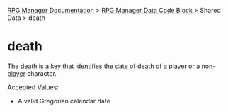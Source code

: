 [RPG Manager Documentation](../../index.md) >
[RPG Manager Data Code Block](../index.md) >
Shared Data >
death

# death

The death is a key that identifies the date of death of a [player](../../components/character.md) or a
[non-player](../../components/non-player-character.md) character. 

Accepted Values:
- A valid Gregorian calendar date
